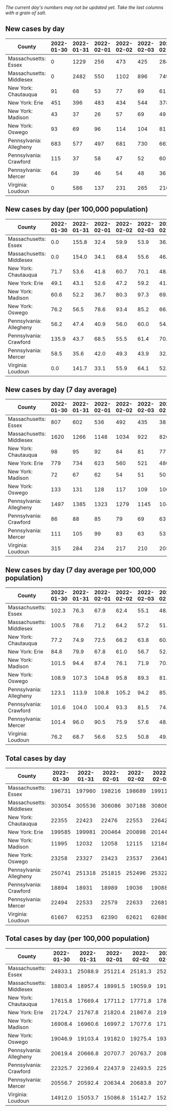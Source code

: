 _The current day's numbers may not be updated yet. Take the last columns with a grain of salt._
## New cases by day

| County | 2022-01-30 | 2022-01-31 | 2022-02-01 | 2022-02-02 | 2022-02-03 | 2022-02-04 | 2022-02-05 |
| --- | --- | --- | --- | --- | --- | --- | --- |
| Massachusetts: Essex | 0 | 1229 | 256 | 473 | 425 | 284 |  |
| Massachusetts: Middlesex | 0 | 2482 | 550 | 1102 | 896 | 749 |  |
| New York: Chautauqua | 91 | 68 | 53 | 77 | 89 | 61 | 61 |
| New York: Erie | 451 | 396 | 483 | 434 | 544 | 378 | 388 |
| New York: Madison | 43 | 37 | 26 | 57 | 69 | 49 | 47 |
| New York: Oswego | 93 | 69 | 96 | 114 | 104 | 81 | 106 |
| Pennsylvania: Allegheny | 683 | 577 | 497 | 681 | 730 | 662 | 716 |
| Pennsylvania: Crawford | 115 | 37 | 58 | 47 | 52 | 60 | 50 |
| Pennsylvania: Mercer | 64 | 39 | 46 | 54 | 48 | 36 | 73 |
| Virginia: Loudoun | 0 | 586 | 137 | 231 | 265 | 216 |  |

## New cases by day (per 100,000 population)

| County | 2022-01-30 | 2022-01-31 | 2022-02-01 | 2022-02-02 | 2022-02-03 | 2022-02-04 | 2022-02-05 |
| --- | --- | --- | --- | --- | --- | --- | --- |
| Massachusetts: Essex | 0.0 | 155.8 | 32.4 | 59.9 | 53.9 | 36.0 |  |
| Massachusetts: Middlesex | 0.0 | 154.0 | 34.1 | 68.4 | 55.6 | 46.5 |  |
| New York: Chautauqua | 71.7 | 53.6 | 41.8 | 60.7 | 70.1 | 48.1 | 48.1 |
| New York: Erie | 49.1 | 43.1 | 52.6 | 47.2 | 59.2 | 41.1 | 42.2 |
| New York: Madison | 60.6 | 52.2 | 36.7 | 80.3 | 97.3 | 69.1 | 66.3 |
| New York: Oswego | 76.2 | 56.5 | 78.6 | 93.4 | 85.2 | 66.3 | 86.8 |
| Pennsylvania: Allegheny | 56.2 | 47.4 | 40.9 | 56.0 | 60.0 | 54.4 | 58.9 |
| Pennsylvania: Crawford | 135.9 | 43.7 | 68.5 | 55.5 | 61.4 | 70.9 | 59.1 |
| Pennsylvania: Mercer | 58.5 | 35.6 | 42.0 | 49.3 | 43.9 | 32.9 | 66.7 |
| Virginia: Loudoun | 0.0 | 141.7 | 33.1 | 55.9 | 64.1 | 52.2 |  |

## New cases by day (7 day average)

| County | 2022-01-30 | 2022-01-31 | 2022-02-01 | 2022-02-02 | 2022-02-03 | 2022-02-04 | 2022-02-05 |
| --- | --- | --- | --- | --- | --- | --- | --- |
| Massachusetts: Essex | 807 | 602 | 536 | 492 | 435 | 381 |  |
| Massachusetts: Middlesex | 1620 | 1266 | 1148 | 1034 | 922 | 826 |  |
| New York: Chautauqua | 98 | 95 | 92 | 84 | 81 | 77 | 71 |
| New York: Erie | 779 | 734 | 623 | 560 | 521 | 480 | 439 |
| New York: Madison | 72 | 67 | 62 | 54 | 51 | 50 | 47 |
| New York: Oswego | 133 | 131 | 128 | 117 | 109 | 100 | 95 |
| Pennsylvania: Allegheny | 1497 | 1385 | 1323 | 1279 | 1145 | 1045 | 649 |
| Pennsylvania: Crawford | 86 | 88 | 85 | 79 | 69 | 63 | 60 |
| Pennsylvania: Mercer | 111 | 105 | 99 | 83 | 63 | 53 | 51 |
| Virginia: Loudoun | 315 | 284 | 234 | 217 | 210 | 205 |  |

## New cases by day (7 day average per 100,000 population)

| County | 2022-01-30 | 2022-01-31 | 2022-02-01 | 2022-02-02 | 2022-02-03 | 2022-02-04 | 2022-02-05 |
| --- | --- | --- | --- | --- | --- | --- | --- |
| Massachusetts: Essex | 102.3 | 76.3 | 67.9 | 62.4 | 55.1 | 48.3 |  |
| Massachusetts: Middlesex | 100.5 | 78.6 | 71.2 | 64.2 | 57.2 | 51.3 |  |
| New York: Chautauqua | 77.2 | 74.9 | 72.5 | 66.2 | 63.8 | 60.7 | 55.9 |
| New York: Erie | 84.8 | 79.9 | 67.8 | 61.0 | 56.7 | 52.2 | 47.8 |
| New York: Madison | 101.5 | 94.4 | 87.4 | 76.1 | 71.9 | 70.5 | 66.3 |
| New York: Oswego | 108.9 | 107.3 | 104.8 | 95.8 | 89.3 | 81.9 | 77.8 |
| Pennsylvania: Allegheny | 123.1 | 113.9 | 108.8 | 105.2 | 94.2 | 85.9 | 53.4 |
| Pennsylvania: Crawford | 101.6 | 104.0 | 100.4 | 93.3 | 81.5 | 74.4 | 70.9 |
| Pennsylvania: Mercer | 101.4 | 96.0 | 90.5 | 75.9 | 57.6 | 48.4 | 46.6 |
| Virginia: Loudoun | 76.2 | 68.7 | 56.6 | 52.5 | 50.8 | 49.6 |  |

## Total cases by day

| County | 2022-01-30 | 2022-01-31 | 2022-02-01 | 2022-02-02 | 2022-02-03 | 2022-02-04 | 2022-02-05 |
| --- | --- | --- | --- | --- | --- | --- | --- |
| Massachusetts: Essex | 196731 | 197960 | 198216 | 198689 | 199114 | 199398 |  |
| Massachusetts: Middlesex | 303054 | 305536 | 306086 | 307188 | 308084 | 308833 |  |
| New York: Chautauqua | 22355 | 22423 | 22476 | 22553 | 22642 | 22703 | 22764 |
| New York: Erie | 199585 | 199981 | 200464 | 200898 | 201442 | 201820 | 202208 |
| New York: Madison | 11995 | 12032 | 12058 | 12115 | 12184 | 12233 | 12280 |
| New York: Oswego | 23258 | 23327 | 23423 | 23537 | 23641 | 23722 | 23828 |
| Pennsylvania: Allegheny | 250741 | 251318 | 251815 | 252496 | 253226 | 253888 | 254604 |
| Pennsylvania: Crawford | 18894 | 18931 | 18989 | 19036 | 19088 | 19148 | 19198 |
| Pennsylvania: Mercer | 22494 | 22533 | 22579 | 22633 | 22681 | 22717 | 22790 |
| Virginia: Loudoun | 61667 | 62253 | 62390 | 62621 | 62886 | 63102 |  |

## Total cases by day (per 100,000 population)

| County | 2022-01-30 | 2022-01-31 | 2022-02-01 | 2022-02-02 | 2022-02-03 | 2022-02-04 | 2022-02-05 |
| --- | --- | --- | --- | --- | --- | --- | --- |
| Massachusetts: Essex | 24933.1 | 25088.9 | 25121.4 | 25181.3 | 25235.2 | 25271.2 |  |
| Massachusetts: Middlesex | 18803.4 | 18957.4 | 18991.5 | 19059.9 | 19115.5 | 19162.0 |  |
| New York: Chautauqua | 17615.8 | 17669.4 | 17711.2 | 17771.8 | 17842.0 | 17890.0 | 17938.1 |
| New York: Erie | 21724.7 | 21767.8 | 21820.4 | 21867.6 | 21926.8 | 21968.0 | 22010.2 |
| New York: Madison | 16908.4 | 16960.6 | 16997.2 | 17077.6 | 17174.8 | 17243.9 | 17310.2 |
| New York: Oswego | 19046.9 | 19103.4 | 19182.0 | 19275.4 | 19360.6 | 19426.9 | 19513.7 |
| Pennsylvania: Allegheny | 20619.4 | 20666.8 | 20707.7 | 20763.7 | 20823.7 | 20878.2 | 20937.1 |
| Pennsylvania: Crawford | 22325.7 | 22369.4 | 22437.9 | 22493.5 | 22554.9 | 22625.8 | 22684.9 |
| Pennsylvania: Mercer | 20556.7 | 20592.4 | 20634.4 | 20683.8 | 20727.6 | 20760.5 | 20827.2 |
| Virginia: Loudoun | 14912.0 | 15053.7 | 15086.8 | 15142.7 | 15206.8 | 15259.0 |  |
